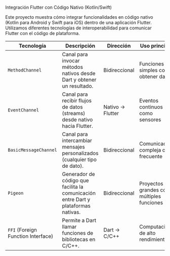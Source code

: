Integración Flutter con Código Nativo (Kotlin/Swift)

Este proyecto muestra cómo integrar funcionalidades en código nativo (Kotlin para Android y Swift para iOS) dentro de una aplicación Flutter. Utilizamos diferentes tecnologías de interoperabilidad para comunicar Flutter con el código de plataforma.

| Tecnología                         | Descripción                                                                        | Dirección        | Uso principal                             |
| ---------------------------------- | ---------------------------------------------------------------------------------- | ---------------- | ----------------------------------------- |
| `MethodChannel`                    | Canal para invocar métodos nativos desde Dart y obtener un resultado.              | Bidireccional    | Funciones simples como obtener datos      |
| `EventChannel`                     | Canal para recibir flujos de datos (streams) desde nativo hacia Flutter.           | Nativo → Flutter | Eventos continuos como sensores           |
| `BasicMessageChannel`              | Canal para intercambiar mensajes personalizados (cualquier tipo de dato).          | Bidireccional    | Comunicación compleja o frecuente         |
| `Pigeon`                           | Generador de código que facilita la comunicación entre Dart y plataformas nativas. | Bidireccional    | Proyectos grandes con múltiples funciones |
| `FFI` (Foreign Function Interface) | Permite a Dart llamar funciones de bibliotecas en C/C++.                           | Dart → C/C++     | Computación de alto rendimiento           |
